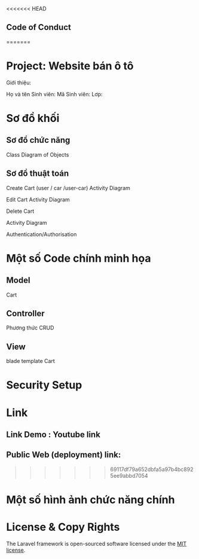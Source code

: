 <<<<<<< HEAD
## Code of Conduct
=======
# Project: Website bán ô tô
Giới thiệu:

Họ và tên Sinh viên:
Mã Sinh viên:
Lơp: 

# Sơ đồ khối

## Sơ đồ chức năng

Class Diagram of Objects

## Sơ đồ thuật toán

Create Cart (user / car /user-car)
Activity Diagram

Edit Cart
Activity Diagram

Delete Cart

Activity Diagram

Authentication/Authorisation


# Một số Code chính minh họa

## Model
Cart
## Controller
Phương thức CRUD

## View
blade template Cart

# Security Setup

# Link
## Link Demo : Youtube link
## Public Web (deployment) link: 
>>>>>>> 69117df79a652dbfa5a97b4bc8925ee9abbd7054

# Một số hình ảnh chức năng chính






# License & Copy Rights

The Laravel framework is open-sourced software licensed under the [MIT license](https://opensource.org/licenses/MIT).
